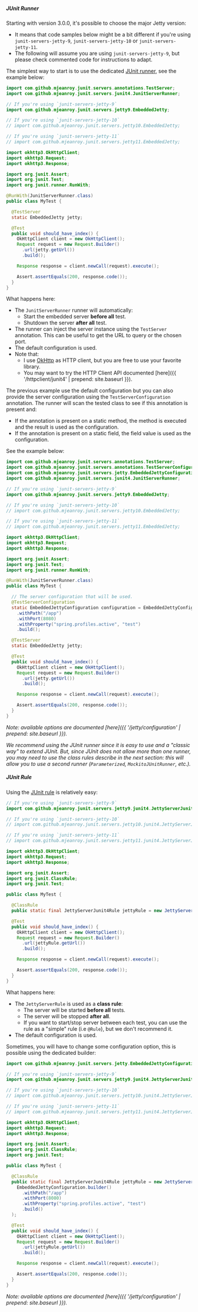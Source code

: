 ##### JUnit Runner

Starting with version 3.0.0, it's possible to choose the major Jetty version:
  - It means that code samples below might be a bit different if you're using `junit-servers-jetty-9`, `junit-servers-jetty-10` or `junit-servers-jetty-11`.
  - The following will assume you are using `junit-servers-jetty-9`, but please check commented code for instructions to adapt.

The simplest way to start is to use the dedicated [JUnit runner](https://github.com/junit-team/junit4/wiki/test-runners), see the example below:

```java
import com.github.mjeanroy.junit.servers.annotations.TestServer;
import com.github.mjeanroy.junit.servers.junit4.JunitServerRunner;

// If you're using `junit-servers-jetty-9`
import com.github.mjeanroy.junit.servers.jetty9.EmbeddedJetty;

// If you're using `junit-servers-jetty-10`
// import com.github.mjeanroy.junit.servers.jetty10.EmbeddedJetty;

// If you're using `junit-servers-jetty-11`
// import com.github.mjeanroy.junit.servers.jetty11.EmbeddedJetty;

import okhttp3.OkHttpClient;
import okhttp3.Request;
import okhttp3.Response;

import org.junit.Assert;
import org.junit.Test;
import org.junit.runner.RunWith;

@RunWith(JunitServerRunner.class)
public class MyTest {

  @TestServer
  static EmbeddedJetty jetty;

  @Test
  public void should_have_index() {
    OkHttpClient client = new OkHttpClient();
    Request request = new Request.Builder()
      .url(jetty.getUrl())
      .build();

    Response response = client.newCall(request).execute();

    Assert.assertEquals(200, response.code());
  }
}
```

What happens here:
- The `JunitServerRunner` runner will automatically:
  - Start the embedded server **before all** test.
  - Shutdown the server **after all** test.
- The runner can inject the server instance using the `TestServer` annotation. This can be useful to get the URL to query or the chosen port.
- The default configuration is used.
- Note that:
  - I use [OkHttp](http://square.github.io/okhttp/) as HTTP client, but you are free to use your favorite library.
  - You may want to try the HTTP Client API documented [here]({{ '/httpclient/junit4' | prepend: site.baseurl }}).

The previous example use the default configuration but you can also provide the server configuration using the `TestServerConfiguration` annotation.
The runner will scan the tested class to see if this annotation is present and:
- If the annotation is present on a static method, the method is executed and the result is used as the configuration.
- If the annotation is present on a static field, the field value is used as the configuration.

See the example below:

```java
import com.github.mjeanroy.junit.servers.annotations.TestServer;
import com.github.mjeanroy.junit.servers.annotations.TestServerConfiguration;
import com.github.mjeanroy.junit.servers.jetty.EmbeddedJettyConfiguration;
import com.github.mjeanroy.junit.servers.junit4.JunitServerRunner;

// If you're using `junit-servers-jetty-9`
import com.github.mjeanroy.junit.servers.jetty9.EmbeddedJetty;

// If you're using `junit-servers-jetty-10`
// import com.github.mjeanroy.junit.servers.jetty10.EmbeddedJetty;

// If you're using `junit-servers-jetty-11`
// import com.github.mjeanroy.junit.servers.jetty11.EmbeddedJetty;

import okhttp3.OkHttpClient;
import okhttp3.Request;
import okhttp3.Response;

import org.junit.Assert;
import org.junit.Test;
import org.junit.runner.RunWith;

@RunWith(JunitServerRunner.class)
public class MyTest {

  // The server configuration that will be used.
  @TestServerConfiguration
  static EmbeddedJettyConfiguration configuration = EmbeddedJettyConfiguration.build()
    .withPath("/app")
    .withPort(8080)
    .withProperty("spring.profiles.active", "test")
    .build();

  @TestServer
  static EmbeddedJetty jetty;

  @Test
  public void should_have_index() {
    OkHttpClient client = new OkHttpClient();
    Request request = new Request.Builder()
      .url(jetty.getUrl())
      .build();

    Response response = client.newCall(request).execute();

    Assert.assertEquals(200, response.code());
  }
}
```

*Note: available options are documented [here]({{ '/jetty/configuration' | prepend: site.baseurl }}).*

*We recommend using the JUnit runner since it is easy to use and a "classic way" to extend JUnit. But, since JUnit does not allow more than one runner, you may need to use the class rules describe in the next section: this will allow you to use a second runner (`Parameterized`, `MockitoJUnitRunner`, etc.).*

##### JUnit Rule

Using the [JUnit rule](https://github.com/junit-team/junit4/wiki/Rules) is relatively easy:

```java
// If you're using `junit-servers-jetty-9`
import com.github.mjeanroy.junit.servers.jetty9.junit4.JettyServerJunit4Rule;

// If you're using `junit-servers-jetty-10`
// import com.github.mjeanroy.junit.servers.jetty10.junit4.JettyServerJunit4Rule;

// If you're using `junit-servers-jetty-11`
// import com.github.mjeanroy.junit.servers.jetty11.junit4.JettyServerJunit4Rule;

import okhttp3.OkHttpClient;
import okhttp3.Request;
import okhttp3.Response;

import org.junit.Assert;
import org.junit.ClassRule;
import org.junit.Test;

public class MyTest {

  @ClassRule
  public static final JettyServerJunit4Rule jettyRule = new JettyServerJunit4Rule();

  @Test
  public void should_have_index() {
    OkHttpClient client = new OkHttpClient();
    Request request = new Request.Builder()
      .url(jettyRule.getUrl())
      .build();

    Response response = client.newCall(request).execute();

    Assert.assertEquals(200, response.code());
  }
}
```

What happens here:
- The `JettyServerRule` is used as a **class rule**:
  - The server will be started **before all** tests.
  - The server will be stopped **after all**.
  - If you want to start/stop server between each test, you can use the rule as a "simple" rule (i.e `@Rule`), but we don't recommend it.
- The default configuration is used.

Sometimes, you will have to change some configuration option, this is possible using the dedicated builder:

```java
import com.github.mjeanroy.junit.servers.jetty.EmbeddedJettyConfiguration;

// If you're using `junit-servers-jetty-9`
import com.github.mjeanroy.junit.servers.jetty9.junit4.JettyServerJunit4Rule;

// If you're using `junit-servers-jetty-10`
// import com.github.mjeanroy.junit.servers.jetty10.junit4.JettyServerJunit4Rule;

// If you're using `junit-servers-jetty-11`
// import com.github.mjeanroy.junit.servers.jetty11.junit4.JettyServerJunit4Rule;

import okhttp3.OkHttpClient;
import okhttp3.Request;
import okhttp3.Response;

import org.junit.Assert;
import org.junit.ClassRule;
import org.junit.Test;

public class MyTest {

  @ClassRule
  public static final JettyServerJunit4Rule jettyRule = new JettyServerJunit4Rule(
    EmbeddedJettyConfiguration.builder()
      .withPath("/app")
      .withPort(8080)
      .withProperty("spring.profiles.active", "test")
      .build()
  );

  @Test
  public void should_have_index() {
    OkHttpClient client = new OkHttpClient();
    Request request = new Request.Builder()
      .url(jettyRule.getUrl())
      .build();

    Response response = client.newCall(request).execute();

    Assert.assertEquals(200, response.code());
  }
}
```

*Note: available options are documented [here]({{ '/jetty/configuration' | prepend: site.baseurl }}).*
